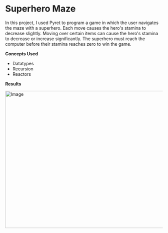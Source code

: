 # Superhero Maze

In this project, I used Pyret to program a game in which the user navigates the maze with a superhero. Each move causes the hero's stamina to decrease slightly. Moving over certain items can cause the hero's stamina to decrease or increase significantly. The superhero must reach the computer before their stamina reaches zero to win the game.

**Concepts Used**

- Datatypes
- Recursion
- Reactors

**Results**

<img src="https://github.com/tanaysubramanian/superhero-maze/assets/139258609/6c812d71-2633-493f-83a5-add65d8d333a" alt="Image" width="813.6" height="437.4"> 
